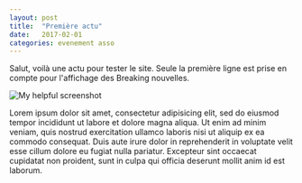 ```yaml
---
layout: post
title:  "Première actu"
date:   2017-02-01
categories: evenement asso
---
```


Salut, voilà une actu pour tester le site.  Seule la première ligne est prise en compte pour l'affichage des Breaking nouvelles.



![My helpful screenshot](https://jekyllrb.com/img/logo-2x.png)

Lorem ipsum dolor sit amet, consectetur adipisicing elit, sed do eiusmod tempor incididunt ut labore et dolore magna aliqua. Ut enim ad minim veniam, quis nostrud exercitation ullamco laboris nisi ut aliquip ex ea commodo consequat. Duis aute irure dolor in reprehenderit in voluptate velit esse cillum dolore eu fugiat nulla pariatur. Excepteur sint occaecat cupidatat non proident, sunt in culpa qui officia deserunt mollit anim id est laborum.